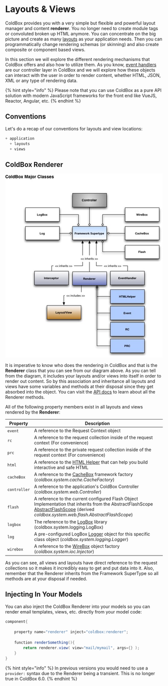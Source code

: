 # Layouts & Views

ColdBox provides you with a very simple but flexible and powerful layout manager and content **renderer**. You no longer need to create module tags or convoluted broken up HTML anymore. You can concentrate on the big picture and create as many [layouts](../../getting-started/configuration/coldbox.cfc/configuration-directives/layouts.md) as your application needs. Then you can programmatically change rendering schemas (or skinning) and also create composite or component based views.

In this section we will explore the different rendering mechanisms that ColdBox offers and also how to utilize them. As you know, [event handlers](../event-handlers/) are our controller layer in ColdBox and we will explore how these objects can interact with the user in order to render content, whether HTML, JSON, XML or any type of rendering data.

{% hint style="info" %}
Please note that you can use ColdBox as a pure API solution with modern JavaScript frameworks for the front end like VueJS, Reactor, Angular, etc.
{% endhint %}

## Conventions

Let's do a recap of our conventions for layouts and view locations:

```javascript
+ application
  + layouts
  + views
```

## ColdBox Renderer

![](../../.gitbook/assets/ColdBoxMajorClasses.jpg)

It is imperative to know who does the rendering in ColdBox and that is the **Renderer** class that you can see from our diagram above. As you can tell from the diagram, it includes your layouts and/or views into itself in order to render out content. So by this association and inheritance all layouts and views have some variables and methods at their disposal since they get absorbed into the object. You can visit the [API docs](http://apidocs.ortussolutions.com/coldbox/current) to learn about all the Renderer methods.

All of the following property members exist in all layouts and views rendered by the **Renderer**:

| **Property** | **Description**                                                                                                                                                                                                      |
| ------------ | -------------------------------------------------------------------------------------------------------------------------------------------------------------------------------------------------------------------- |
| `event`      | A reference to the Request Context object                                                                                                                                                                            |
| `rc`         | A reference to the request collection inside of the request context (For convenience)                                                                                                                                |
| `prc`        | A reference to the private request collection inside of the request context (For convenience)                                                                                                                        |
| `html`       | A reference to the [HTML Helper](../../digging-deeper/html-helper.md)  that can help you build interactive and safe HTML                                                                                             |
| `cacheBox`   | A reference to the [CacheBox](http://wiki.coldbox.org/wiki/CacheBox.cfm) framework factory (_coldbox.system.cache.CacheFactory_)                                                                                     |
| `controller` | A reference to the application's ColdBox Controller (_coldbox.system.web.Controller_)                                                                                                                                |
| `flash`      | A reference to the current configured Flash Object Implementation that inherits from the AbstractFlashScope [AbstractFlashScope](http://www.coldbox.org/api) (derived _coldbox.system.web.flash.AbstractFlashScope_) |
| `logbox`     | The reference to the [LogBox](http://wiki.coldbox.org/wiki/LogBox.cfm) library (coldbox.system.logging.LogBox)                                                                                                       |
| `log`        | A pre-configured LogBox [Logger](http://wiki.coldbox.org/wiki/LogBox.cfm) object for this specific class object (_coldbox.system.logging.Logger_)                                                                    |
| `wirebox`    | A reference to the [WireBox](http://wiki.coldbox.org/wiki/WireBox.cfm) object factory (_coldbox.system.ioc.Injector_)                                                                                                |

As you can see, all views and layouts have direct reference to the request collections so it makes it incredibly easy to get and put data into it. Also, remember that the Renderer inherits from the Framework SuperType so all methods are at your disposal if needed.

## Injecting In Your Models

You can also inject the ColdBox Renderer into your models so you can render email templates, views, etc. directly from your model code:

```java
component{

    property name="renderer" inject="coldbox:renderer";

    function renderSomething(){
        return renderer.view( view="mail/mymail", args={} );
    }
}
```

{% hint style="info" %}
In previous versions you would need to use a `provider:` syntax due to the Renderer being a transient. This is no longer true in ColdBox 6.0.
{% endhint %}
